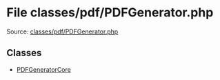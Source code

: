 File classes/pdf/PDFGenerator.php
=========

Source: [classes/pdf/PDFGenerator.php](https://github.com/PrestaShop/PrestaShop/blob/1.5.0.9/classes/pdf/PDFGenerator.php)


Classes
-------

* [PDFGeneratorCore](class.PDFGeneratorCore.md)

